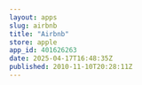 ```yaml
---
layout: apps
slug: airbnb
title: "Airbnb"
store: apple
app_id: 401626263
date: 2025-04-17T16:48:35Z
published: 2010-11-10T20:28:11Z
---
```

